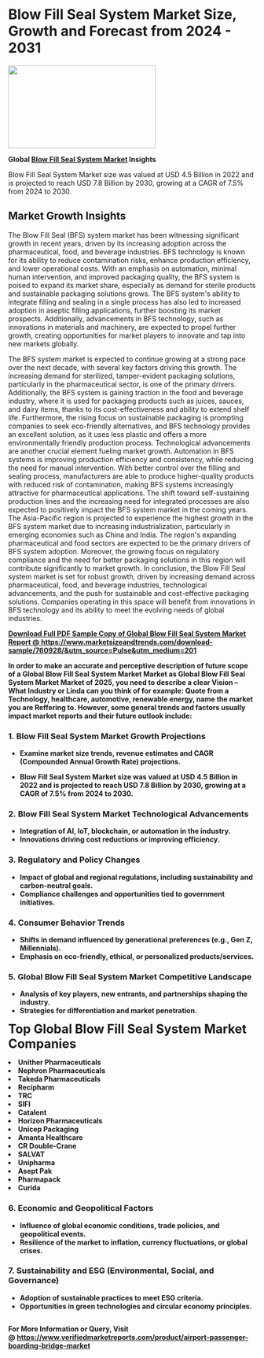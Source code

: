 <H1>Blow Fill Seal System Market Size, Growth and Forecast from 2024 - 2031</H1><img class="aligncenter size-medium wp-image-584254" src="https://thirdeyenews.in/wp-content/uploads/2024/09/Global-Market-Research-300x168.jpeg" alt="" width="300" height="168" /><p><strong>Global&nbsp;<a href="https://www.marketsizeandtrends.com/download-sample/760928/&amp;utm_source=Pulse&amp;utm_medium=201">Blow Fill Seal System Market</a> Insights</strong></p><p>Blow Fill Seal System Market size was valued at USD 4.5 Billion in 2022 and is projected to reach USD 7.8 Billion by 2030, growing at a CAGR of 7.5% from 2024 to 2030.</p><p><h2>Market Growth Insights</h2> <p>The Blow Fill Seal (BFS) system market has been witnessing significant growth in recent years, driven by its increasing adoption across the pharmaceutical, food, and beverage industries. BFS technology is known for its ability to reduce contamination risks, enhance production efficiency, and lower operational costs. With an emphasis on automation, minimal human intervention, and improved packaging quality, the BFS system is poised to expand its market share, especially as demand for sterile products and sustainable packaging solutions grows. The BFS system's ability to integrate filling and sealing in a single process has also led to increased adoption in aseptic filling applications, further boosting its market prospects. Additionally, advancements in BFS technology, such as innovations in materials and machinery, are expected to propel further growth, creating opportunities for market players to innovate and tap into new markets globally.</p> <p><strong><a href="#"></a></strong></p> <p>The BFS system market is expected to continue growing at a strong pace over the next decade, with several key factors driving this growth. The increasing demand for sterilized, tamper-evident packaging solutions, particularly in the pharmaceutical sector, is one of the primary drivers. Additionally, the BFS system is gaining traction in the food and beverage industry, where it is used for packaging products such as juices, sauces, and dairy items, thanks to its cost-effectiveness and ability to extend shelf life. Furthermore, the rising focus on sustainable packaging is prompting companies to seek eco-friendly alternatives, and BFS technology provides an excellent solution, as it uses less plastic and offers a more environmentally friendly production process. Technological advancements are another crucial element fueling market growth. Automation in BFS systems is improving production efficiency and consistency, while reducing the need for manual intervention. With better control over the filling and sealing process, manufacturers are able to produce higher-quality products with reduced risk of contamination, making BFS systems increasingly attractive for pharmaceutical applications. The shift toward self-sustaining production lines and the increasing need for integrated processes are also expected to positively impact the BFS system market in the coming years. The Asia-Pacific region is projected to experience the highest growth in the BFS system market due to increasing industrialization, particularly in emerging economies such as China and India. The region's expanding pharmaceutical and food sectors are expected to be the primary drivers of BFS system adoption. Moreover, the growing focus on regulatory compliance and the need for better packaging solutions in this region will contribute significantly to market growth. In conclusion, the Blow Fill Seal system market is set for robust growth, driven by increasing demand across pharmaceutical, food, and beverage industries, technological advancements, and the push for sustainable and cost-effective packaging solutions. Companies operating in this space will benefit from innovations in BFS technology and its ability to meet the evolving needs of global industries.</p> <p><strong><a href="#"></p><p><span class=""><strong>Download Full PDF Sample Copy of Global Blow Fill Seal System Market Report</strong> @ <a href="https://www.marketsizeandtrends.com/download-sample/760928/&amp;utm_source=Pulse&amp;utm_medium=201" target="_blank">https://www.marketsizeandtrends.com/download-sample/760928/&amp;utm_source=Pulse&amp;utm_medium=201</a></span></p><p>In order to make an accurate and perceptive description of future scope of a Global&nbsp;Blow Fill Seal System Market Market as Global&nbsp;Blow Fill Seal System Market Market of 2025, you need to describe a clear Vision &ndash; What Industry or Linda can you think of for example: Quote from a Technology, healthcare, automotive, renewable energy, name the market you are Reffering to. However, some general trends and factors usually impact market reports and their future outlook include:</p><h3>1.&nbsp;<strong>Blow Fill Seal System Market Growth Projections</strong></h3><ul><li>Examine market size trends, revenue estimates and CAGR (Compounded Annual Growth Rate) projections.</li><li><p>Blow Fill Seal System Market size was valued at USD 4.5 Billion in 2022 and is projected to reach USD 7.8 Billion by 2030, growing at a CAGR of 7.5% from 2024 to 2030.</p></li></ul><h3>2.&nbsp;<strong>Blow Fill Seal System Market Technological Advancements</strong></h3><ul><li>Integration of AI, IoT, blockchain, or automation in the industry.</li><li>Innovations driving cost reductions or improving efficiency.</li></ul><h3>3.&nbsp;<strong>Regulatory and Policy Changes</strong></h3><ul><li>Impact of global and regional regulations, including sustainability and carbon-neutral goals.</li><li>Compliance challenges and opportunities tied to government initiatives.</li></ul><h3>4.&nbsp;<strong>Consumer Behavior Trends</strong></h3><ul><li>Shifts in demand influenced by generational preferences (e.g., Gen Z, Millennials).</li><li>Emphasis on eco-friendly, ethical, or personalized products/services.</li></ul><h3>5.&nbsp;<strong>Global Blow Fill Seal System Market Competitive Landscape</strong></h3><ul><li>Analysis of key players, new entrants, and partnerships shaping the industry.</li><li>Strategies for differentiation and market penetration.</li></ul><p data-pm-slice="1 1 []"><span style="color: inherit; font-family: inherit; font-size: 25px;">Top Global Blow Fill Seal System Market Companies</span></p><div class="" data-test-id=""><p><li>Unither Pharmaceuticals</li><li> Nephron Pharmaceuticals</li><li> Takeda Pharmaceuticals</li><li> Recipharm</li><li> TRC</li><li> SIFI</li><li> Catalent</li><li> Horizon Pharmaceuticals</li><li> Unicep Packaging</li><li> Amanta Healthcare</li><li> CR Double-Crane</li><li> SALVAT</li><li> Unipharma</li><li> Asept Pak</li><li> Pharmapack</li><li> Curida</li></p></div><h3>6.&nbsp;<strong>Economic and Geopolitical Factors</strong></h3><ul><li>Influence of global economic conditions, trade policies, and geopolitical events.</li><li>Resilience of the market to inflation, currency fluctuations, or global crises.</li></ul><h3>7.&nbsp;<strong>Sustainability and ESG (Environmental, Social, and Governance)</strong></h3><ul><li>Adoption of sustainable practices to meet ESG criteria.</li><li>Opportunities in green technologies and circular economy principles.</li></ul><h2><strong style="font-size: 14px;">For More Information or Query, Visit @&nbsp;</strong><a style="background-color: #ffffff; font-size: 14px;" href="https://www.marketsizeandtrends.com/report/blow-fill-seal-system-market/" target="_blank">https://www.verifiedmarketreports.com/product/airport-passenger-boarding-bridge-market</a></h2>
